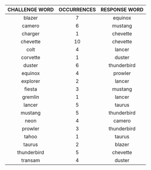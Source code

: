 | CHALLENGE WORD | OCCURRENCES | RESPONSE WORD |
|:--------------:|:-----------:|:-------------:|
| blazer | 7 | equinox |
| camero | 6 | mustang |
| charger | 1 | chevette |
| chevette | 10 | chevette |
| colt | 4 | lancer |
| corvette | 1 | duster |
| duster | 6 | thunderbird |
| equinox | 4 | prowler |
| explorer | 2 | lancer |
| fiesta | 3 | mustang |
| gremlin | 1 | lancer |
| lancer | 5 | taurus |
| mustang | 5 | thunderbird |
| neon | 4 | camero |
| prowler | 3 | thunderbird |
| tahoo | 1 | taurus |
| taurus | 2 | blazer |
| thunderbird | 5 | chevette |
| transam | 4 | duster |
